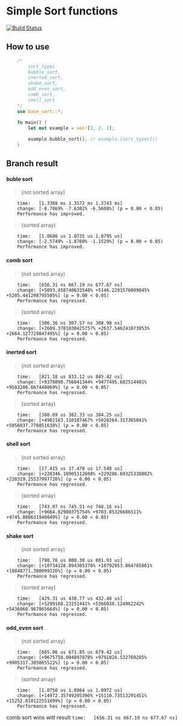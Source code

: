 # Simple Sort functions 

[![Build Status](https://travis-ci.org/userbq201/sort-rust-fn.svg?branch=master)](https://travis-ci.org/userbq201/sort-rust-fn)

## How to use

```rust
    /*
        sort_types
        bubble_sort,
        inerted_sort,
        shake_sort,
        odd_even_sort,
        comb_sort,
        shell_sort
    */
    use base_sort::*;
    
    fn main() {
        let mut example = vec![3, 2, 1];

        example.bubble_sort(); // example.[sort_types]()
    }
```

## Branch result

#### buble sort
> (not sorted array)
```
    time:   [1.3388 ms 1.3572 ms 1.3743 ms]
    change: [-8.7069% -7.6302% -6.5608%] (p = 0.00 < 0.05)
    Performance has improved.
```
> (sorted array)
```
    time:   [1.0686 us 1.0735 us 1.0795 us]
    change: [-2.5749% -1.8760% -1.1529%] (p = 0.00 < 0.05)
    Performance has improved.
```

#### comb sort
> (not sorted array)
```
    time:   [656.31 ns 667.19 ns 677.67 ns]
    change: [+5093.458740633548% +5146.2281576009045% +5205.441298795505%] (p = 0.00 < 0.05)
    Performance has regressed.
```
> (sorted array)
```
    time:   [306.36 ns 307.57 ns 308.98 ns]
    change: [+2609.3781030425757% +2637.546241073853% +2664.127729847495%] (p = 0.00 < 0.05)
    Performance has regressed.
```

#### inerted sort
> (not sorted array)
```
    time:   [821.18 us 833.12 us 845.42 us]
    change: [+9376098.756041344% +9477495.682514401% +9583208.667440869%] (p = 0.00 < 0.05)
    Performance has regressed.
```
> (sorted array)
```
    time:   [380.69 us 382.33 us 384.25 us]
    change: [+4982163.110187467% +5020264.317365841% +5056037.778851638%] (p = 0.00 < 0.05)
    Performance has regressed.
```

#### shell sort
> (not sorted array)
```
    time:   [17.415 us 17.478 us 17.548 us]
    change: [+228346.10905112608% +229286.69325338802% +230319.25537997726%] (p = 0.00 < 0.05)
    Performance has regressed.
```
> (sorted array)
```
    time:   [743.07 ns 745.51 ns 748.16 ns]
    change: [+9664.82980375754% +9703.85326686511% +9745.880631940849%] (p = 0.00 < 0.05)
    Performance has regressed.
```

#### shake sort
>  (not sorted array)
```
    time:   [798.76 us 800.30 us 801.93 us]
    change: [+10734128.094305376% +10792953.864785861% +10848771.380099326%] (p = 0.00 < 0.05)
    Performance has regressed.
```
> (sorted array)
```
    time:   [429.31 us 430.77 us 432.48 us]
    change: [+5299168.23151441% +5366038.124962242% +5436060.967865664%] (p = 0.00 < 0.05)
    Performance has regressed.
```

#### odd_even sort
> (not sorted array)
```
    time:   [665.06 us 671.85 us 679.42 us]
    change: [+9675758.004897878% +9791024.532760285% +9905317.305065522%] (p = 0.00 < 0.05)
    Performance has regressed.
```
> (sorted array)
```
    time:   [1.0750 us 1.0864 us 1.0972 us]
    change: [+14972.35749205396% +15110.73513291451% +15252.810122551899%] (p = 0.00 < 0.05)
    Performance has regressed.
```

comb sort wins witt result `time:   [656.31 ns 667.19 ns 677.67 ns]`